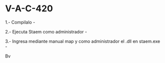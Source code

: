 # V-A-C-420

1.- Compilalo -

2.- Ejecuta Staem como administrador -

3.- Ingresa mediante manual map y como administrador el .dll en staem.exe -

Bv

